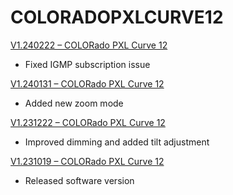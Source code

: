 # COLORADOPXLCURVE12

[V1.240222 – COLORado PXL Curve 12](https://github.com/Chauvet-Pro/COLORADOPXLCURVE12/blob/1a3d1764795c843def4e53d80e5e310c747bd709/firmware/V1.240222.zip)
-	Fixed IGMP subscription issue

[V1.240131 – COLORado PXL Curve 12](https://github.com/Chauvet-Pro/COLORADOPXLCURVE12/blob/1a3d1764795c843def4e53d80e5e310c747bd709/firmware/V1.240131.zip)
-	Added new zoom mode

[V1.231222 – COLORado PXL Curve 12](https://github.com/Chauvet-Pro/COLORADOPXLCURVE12/blob/1a3d1764795c843def4e53d80e5e310c747bd709/firmware/V1.231222.zip)
-	Improved dimming and added tilt adjustment

[V1.231019 – COLORado PXL Curve 12](https://github.com/Chauvet-Pro/COLORADOPXLCURVE12/blob/1a3d1764795c843def4e53d80e5e310c747bd709/firmware/V1.231019.zip)
-	Released software version

